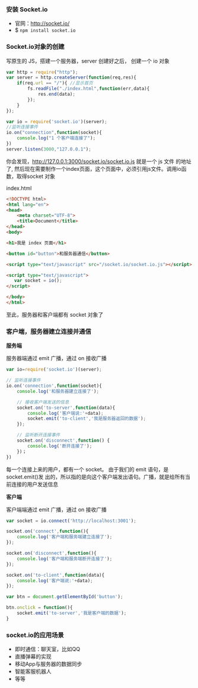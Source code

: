 ### 安装 Socket.io

- 官网：http://socket.io/
- $ `npm install socket.io`

### Socket.io对象的创建

写原生的 JS，搭建一个服务器，server 创建好之后， 创建一个 io 对象

```js
var http = require("http");
var server = http.createServer(function(req,res){
    if(req.url == "/"){ //显示首页
        fs.readFile("./index.html",function(err,data){ 
            res.end(data);
        }); 
    }
});

var io = require('socket.io')(server); 
//监听连接事件 
io.on("connection",function(socket){
    console.log("1 个客户端连接了"); 
})
server.listen(3000,"127.0.0.1");
```

你会发现，http://127.0.0.1:3000/socket.io/socket.io.js 就是一个 js 文件 的地址了, 然后现在需要制作一个index页面，这个页面中，必须引用js文件。调用io函数，取得socket 对象

index.html

```html
<!DOCTYPE html> 
<html lang="en"> 
<head>
    <meta charset="UTF-8">
    <title>Document</title> 
</head>
<body>

<h1>我是 index 页面</h1>

<button id="button">和服务器通信</button>

<script type="text/javascript" src="/socket.io/socket.io.js"></script> 

<script type="text/javascript">
   var socket = io(); 
</script>

</body> 
</html>
```

至此，服务器和客户端都有 socket 对象了

### 客户端，服务器建立连接并通信

**服务端**

服务器端通过 emit 广播，通过 on 接收广播

```js
var io=require('socket.io')(server); 

// 监听连接事件
io.on('connection',function(socket){
    console.log('和服务器建立连接了'); 

    // 接收客户端发送的信息
    socket.on('to-server',function(data){
        console.log('客户端说:'+data);
        socket.emit('to-client','我是服务器返回的数据'); 
    });

    // 监听断开连接事件
    socket.on('disconnect',function() { 
        console.log('断开连接了');
    })；
})
```

每一个连接上来的用户，都有一个 socket。 由于我们的 emit 语句，是 socket.emit()发 出的，所以指的是向这个客户端发出语句。广播，就是给所有当前连接的用户发送信息

**客户端**

客户端端通过 emit 广播，通过 on 接收广播

```js
var socket = io.connect('http://localhost:3001'); 

socket.on('connect',function(){
    console.log('客户端和服务端建立连接了'); 
});

socket.on('disconnect',function(){ 
    console.log('客户端和服务端断开连接了');
});

socket.on('to-client',function(data){
    console.log('客户端说:'+data); 
});

var btn = document.getElementById('button'); 

btn.onclick = function(){
    socket.emit('to-server','我是客户端的数据'); 
}
```

### socket.io的应用场景

- 即时通信：聊天室，比如QQ
- 直播弹幕的实现
- 移动App与服务器的数据同步
- 智能客服机器人
- 等等